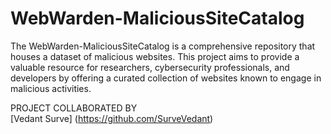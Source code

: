 # WebWarden-MaliciousSiteCatalog
The WebWarden-MaliciousSiteCatalog is a comprehensive repository that houses a dataset of malicious websites.  This project aims to provide a valuable resource for researchers, cybersecurity professionals, and developers by offering a curated collection of websites known to engage in malicious activities. 

PROJECT COLLABORATED BY<br>
[Vedant Surve] (https://github.com/SurveVedant)
